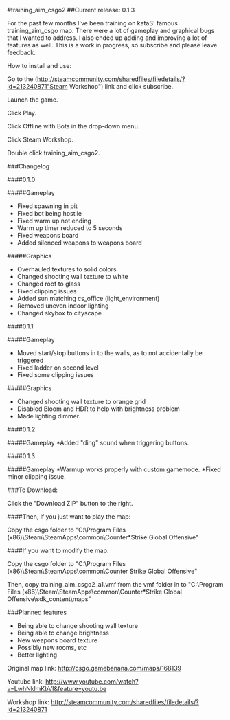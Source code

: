#training_aim_csgo2
##Current release: 0.1.3

For the past few months I've been training on kataS' famous training_aim_csgo map.
There were a lot of gameplay and graphical bugs that I wanted to address. 
I also ended up adding and improving a lot of features as well. 
This is a work in progress, so subscribe and please leave feedback.

How to install and use:

Go to the (http://steamcommunity.com/sharedfiles/filedetails/?id=213240871"Steam Workshop") link and click subscribe.

Launch the game.

Click Play.

Click Offline with Bots in the drop-down menu.

Click Steam Workshop.

Double click training_aim_csgo2. 


###Changelog
 
####0.1.0

#####Gameplay
* Fixed spawning in pit
* Fixed bot being hostile
* Fixed warm up not ending
* Warm up timer reduced to 5 seconds
* Fixed weapons board
* Added silenced weapons to weapons board


#####Graphics
* Overhauled textures to solid colors
* Changed shooting wall texture to white
* Changed roof to glass
* Fixed clipping issues
* Added sun matching cs_office (light_environment)
* Removed uneven indoor lighting
* Changed skybox to cityscape

####0.1.1

#####Gameplay
* Moved start/stop buttons in to the walls, as to not accidentally be triggered
* Fixed ladder on second level
* Fixed some clipping issues

#####Graphics
* Changed shooting wall texture to orange grid
* Disabled Bloom and HDR to help with brightness problem
* Made lighting dimmer.

####0.1.2 

#####Gameplay 
*Added "ding" sound when triggering buttons.

####0.1.3

#####Gameplay 
*Warmup works properly with custom gamemode.
*Fixed minor clipping issue.



###To Download:

Click the "Download ZIP" button to the right.

####Then, if you just want to play the map:

Copy the csgo folder to 
"C:\Program Files (x86)\Steam\SteamApps\common\Counter*Strike Global Offensive"

####If you want to modify the map:

Copy the csgo folder to
"C:\Program Files (x86)\Steam\SteamApps\common\Counter Strike Global Offensive"

Then, copy training_aim_csgo2_a1.vmf from the vmf folder in to
"C:\Program Files (x86)\Steam\SteamApps\common\Counter*Strike Global Offensive\sdk_content\maps"

###Planned features
* Being able to change shooting wall texture
* Being able to change brightness
* New weapons board texture
* Possibly new rooms, etc
* Better lighting

Original map link: http://csgo.gamebanana.com/maps/168139

Youtube link: http://www.youtube.com/watch?v=LwhNklmKbVI&feature=youtu.be

Workshop link: http://steamcommunity.com/sharedfiles/filedetails/?id=213240871


